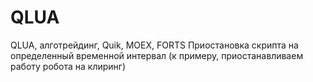 # QLUA
QLUA, алготрейдинг, Quik, MOEX, FORTS
Приостановка скрипта на определенный временной интервал (к примеру, приостанавливаем работу робота на клиринг)
